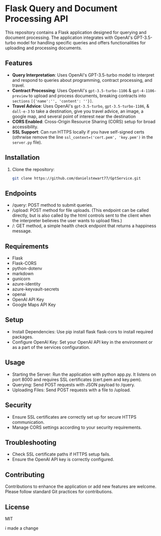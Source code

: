 # Flask Query and Document Processing API

This repository contains a Flask application designed for querying and document processing. The application integrates with OpenAI's GPT-3.5-turbo model for handling specific queries and offers functionalities for uploading and processing documents.

## Features

- **Query Interpretation**: Uses OpenAI's GPT-3.5-turbo model to interpret and respond to queries about programming, contract processing, and travel.
- **Contract Processing**: Uses OpenAI's `gpt-3.5-turbo-1106` & `gpt-4-1106-preview` to upload and process documents,
  breaking contracts into `sections` `[{'name':'', 'content': ''}]`.
- **Travel Advice**: Uses OpenAI's `gpt-3.5-turbo`, `gpt-3.5-turbo-1106`, & `dall-e-3` to take a destination,
  give you travel advice, an image, a google map, and several point of interest near the destination
- **CORS Enabled**: Cross-Origin Resource Sharing (CORS) setup for broad accessibility.
- **SSL Support**: Can run HTTPS locally if you have self-signed certs (othrwise remove the line `ssl_context=('cert.pem', 'key.pem')` in the `server.py` file).

## Installation

1. Clone the repository:
   ```bash
   git clone https://github.com/danielstewart77/GptService.git

## Endpoints
- /query: POST method to submit queries.
- /upload: POST method for file uploads. (This endpoint can be called directly,
  but is also called by the html controls sent to the client when the interpreter believes the user wants to upload files.)
- /: GET method, a simple health check endpoint that returns a happiness message.

## Requirements
- Flask
- Flask-CORS
- python-dotenv
- markdown
- gunicorn
- azure-identity
- azure-keyvault-secrets
- openai
- OpenAI API Key
- Google Maps API Key

## Setup
- Install Dependencies: Use pip install flask flask-cors to install required packages.
- Configure OpenAI Key: Set your OpenAI API key in the environment or as a part of the services configuration.

## Usage
- Starting the Server: Run the application with python app.py. It listens on port 8000 and requires SSL certificates (cert.pem and key.pem).
- Querying: Send POST requests with JSON payload to /query.
- Uploading Files: Send POST requests with a file to /upload.

## Security
- Ensure SSL certificates are correctly set up for secure HTTPS communication.
- Manage CORS settings according to your security requirements.

## Troubleshooting
- Check SSL certificate paths if HTTPS setup fails.
- Ensure the OpenAI API key is correctly configured.

## Contributing
Contributions to enhance the application or add new features are welcome. Please follow standard Git practices for contributions.

## License
MIT

i made a change